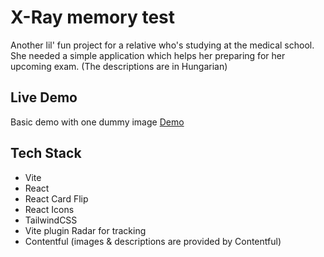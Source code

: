 # X-Ray memory test

Another lil' fun project for a relative who's studying at the medical school.
She needed a simple application which helps her preparing for her upcoming exam.
(The descriptions are in Hungarian)

## Live Demo

Basic demo with one dummy image
[Demo](https://xray-memory-test.netlify.app)

## Tech Stack

- Vite
- React
- React Card Flip
- React Icons
- TailwindCSS
- Vite plugin Radar for tracking
- Contentful (images & descriptions are provided by Contentful)
